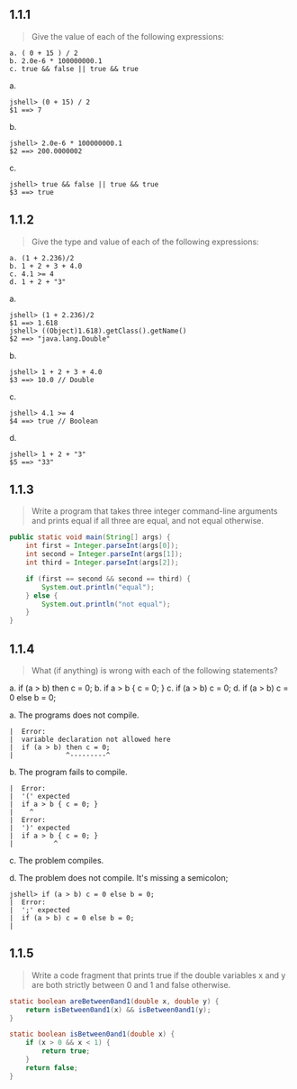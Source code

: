 ## 1.1.1 

> Give the value of each of the following expressions:
```
a. ( 0 + 15 ) / 2
b. 2.0e-6 * 100000000.1
c. true && false || true && true
```

a. 
```
jshell> (0 + 15) / 2
$1 ==> 7
```

b. 
```
jshell> 2.0e-6 * 100000000.1
$2 ==> 200.0000002
```

c.
```
jshell> true && false || true && true
$3 ==> true
```

## 1.1.2 
> Give the type and value of each of the following expressions:

```
a. (1 + 2.236)/2
b. 1 + 2 + 3 + 4.0
c. 4.1 >= 4
d. 1 + 2 + "3"
```

a.
```
jshell> (1 + 2.236)/2
$1 ==> 1.618
jshell> ((Object)1.618).getClass().getName()
$2 ==> "java.lang.Double"
```

b.
```
jshell> 1 + 2 + 3 + 4.0
$3 ==> 10.0 // Double
```

c.
```
jshell> 4.1 >= 4
$4 ==> true // Boolean
```

d.
```
jshell> 1 + 2 + "3"
$5 ==> "33"
```

## 1.1.3
> Write a program that takes three integer command-line arguments and prints
equal if all three are equal, and not equal otherwise.

```java
public static void main(String[] args) {
    int first = Integer.parseInt(args[0]);
    int second = Integer.parseInt(args[1]);
    int third = Integer.parseInt(args[2]);

    if (first == second && second == third) {
        System.out.println("equal");
    } else {
        System.out.println("not equal");
    }
}
```

## 1.1.4 
> What (if anything) is wrong with each of the following statements?

a. if (a > b) then c = 0;
b. if a > b { c = 0; }
c. if (a > b) c = 0;
d. if (a > b) c = 0 else b = 0;

a. The programs does not compile. 
```
|  Error:
|  variable declaration not allowed here
|  if (a > b) then c = 0;
|             ^---------^
```

b. The program fails to compile.
```
|  Error:
|  '(' expected
|  if a > b { c = 0; }
|    ^
|  Error:
|  ')' expected
|  if a > b { c = 0; }
|          ^
```
c. The problem compiles.

d. The problem does not compile. It's missing a semicolon;

```
jshell> if (a > b) c = 0 else b = 0;
|  Error:
|  ';' expected
|  if (a > b) c = 0 else b = 0;
|                
```

## 1.1.5 

> Write a code fragment that prints true if the double variables x and y are both
strictly between 0 and 1 and false otherwise.

```java
static boolean areBetween0and1(double x, double y) {
    return isBetween0and1(x) && isBetween0and1(y);
}

static boolean isBetween0and1(double x) {
    if (x > 0 && x < 1) {
        return true;
    }
    return false;
}
```